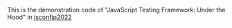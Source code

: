 This is the demonstration code of "JavaScript Testing Framework: Under the Hood" in [jsconfjp2022](https://jsconf.jp/2022/talk/javascript-testing-framework-under-the-hood)